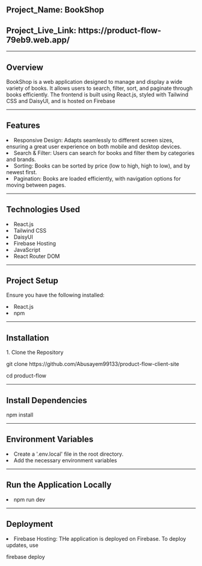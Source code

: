  <h2>Project_Name: BookShop</h2>
<h2>Project_Live_Link: https://product-flow-79eb9.web.app/</h2>

<hr/>
<h2> Overview</h2>

<p>BookShop is a web application designed to manage and display a wide variety of books. It allows users to search, filter, sort, and paginate through books efficiently. The frontend is built using React.js, styled with Tailwind CSS and DaisyUI, and is hosted on Firebase</p>
<hr/>
<h2>Features</h2>
<li>Responsive Design: Adapts seamlessly to different screen sizes, ensuring a great user experience on both mobile and desktop devices.</li>
<li>Search & Filter: Users can search for books and filter them by categories and brands.</li>
<li>Sorting: Books can be sorted by price (low to high, high to low), and by newest first.</li>
<li>Pagination: Books are loaded efficiently, with navigation options for moving between pages.</li>
 <hr/>
<h2>Technologies Used</h2>
<li>React.js</li>
<li>Tailwind CSS</li>
<li>DaisyUI</li>
<li>Firebase Hosting</li>
<li>JavaScript</li>
<li>React Router DOM</li>

<hr/>

<h2>Project Setup</h2>
<p>Ensure you have the following installed:</p>
<li>React.js</li>
<li>npm</li>
<hr/>
<h2>Installation</h2>
<p>1. Clone the Repository</p>
<p>git clone https://github.com/Abusayem99133/product-flow-client-site</p>
<p>cd product-flow</p>
<hr/>
<h2>Install Dependencies</h2>
<p>npm install</p>
<hr/>
<h2>Environment Variables</h2>
<li>Create a '.env.local' file in the root directory.</li>
<li>Add the necessary environment variables</li>
<hr/>

<h2>Run the Application Locally</h2>

<li>npm run dev</li>
<hr/>
<h2>Deployment</h2>
<li>Firebase Hosting: THe application is deployed on Firebase. To deploy updates, use</li>
<p>firebase deploy</p>
